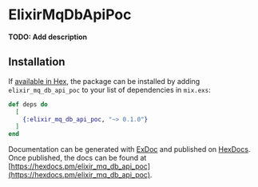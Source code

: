 # ElixirMqDbApiPoc

**TODO: Add description**

## Installation

If [available in Hex](https://hex.pm/docs/publish), the package can be installed
by adding `elixir_mq_db_api_poc` to your list of dependencies in `mix.exs`:

```elixir
def deps do
  [
    {:elixir_mq_db_api_poc, "~> 0.1.0"}
  ]
end
```

Documentation can be generated with [ExDoc](https://github.com/elixir-lang/ex_doc)
and published on [HexDocs](https://hexdocs.pm). Once published, the docs can
be found at [https://hexdocs.pm/elixir_mq_db_api_poc](https://hexdocs.pm/elixir_mq_db_api_poc).

